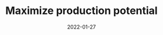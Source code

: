 ---
layout: post
title: Maximize production potential
date: 2022-01-27
categories: education
root: /work/
description: World building for scaling digital art production
redirect: https://www.behance.net/videos/b30d1a62-9789-4e5e-aa0c-375db021f6ee/How-to-maximize-your-production-potential-EN
---